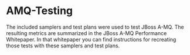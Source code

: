 AMQ-Testing
===========

The included samplers and test plans were used to test JBoss A-MQ. The resulting metrics are summarized in the JBoss A-MQ Performance Whitepaper. In that whitepaper you can find instructions for recreating those tests with these samplers and test plans.
